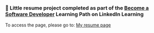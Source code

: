 ### :scroll: Little resume project completed as part of the [Become a Software Developer](https://www.linkedin.com/learning/paths/become-a-software-developer?u=2049369) Learning Path on LinkedIn Learning

To access the page, please go to: [My resume page](https://eliodmsr.github.io/css-curriculum-exercise/)
